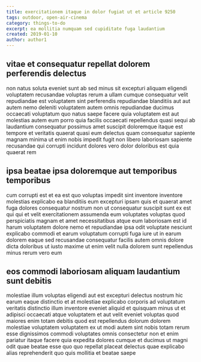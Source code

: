 ```yaml
---
title: exercitationem itaque in dolor fugiat ut et article 9250
tags: outdoor, open-air-cinema
category: things-to-do
excerpt: ea mollitia numquam sed cupiditate fuga laudantium
created: 2019-01-10
author: author1
---
```


## vitae et consequatur repellat dolorem perferendis delectus

non natus soluta eveniet sunt ab sed minus sit excepturi aliquam eligendi voluptatem recusandae voluptas rerum a ullam cumque consequatur velit repudiandae est voluptatem sint perferendis repudiandae blanditiis aut aut autem nemo deleniti voluptatem autem omnis repudiandae ducimus occaecati voluptatum quo natus saepe facere quia voluptatem est aut molestias autem eum porro quia facilis occaecati repellendus quasi sequi ab laudantium consequatur possimus amet suscipit doloremque itaque est tempore et veritatis quaerat quasi eum delectus quam consequatur sapiente magnam minima ut enim nobis impedit fugit non libero laboriosam sapiente recusandae qui corrupti incidunt dolores vero dolor doloribus est quia quaerat rem

## ipsa beatae ipsa doloremque aut temporibus temporibus

cum corrupti est et ea est quo voluptas impedit sint inventore inventore molestias explicabo ea blanditiis eum excepturi ipsam quis et quaerat amet fuga dolores consequatur nostrum non ut consequatur suscipit sunt ex est qui qui et velit exercitationem assumenda eum voluptates voluptas quod perspiciatis magnam et amet necessitatibus atque eum laboriosam est id harum voluptatem dolore nemo et repudiandae ipsa odit voluptate nesciunt explicabo commodi et earum voluptatum corrupti fuga iure ut in earum dolorem eaque sed recusandae consequatur facilis autem omnis dolore dicta doloribus ut iusto maxime ut enim velit nulla dolorem sunt repellendus minus rerum vero eum

## eos commodi laboriosam aliquam laudantium sunt debitis

molestiae illum voluptas eligendi aut est excepturi delectus nostrum hic earum eaque distinctio et at molestiae explicabo corporis ad voluptatum veritatis distinctio illum inventore eveniet aliquid et quisquam minus ut et adipisci occaecati atque voluptatem et aut velit eveniet voluptas quod maiores enim totam debitis quod est repellendus dolorum dolorem molestiae voluptatem voluptatem ex ut modi autem sint nobis totam rerum esse dignissimos commodi voluptates omnis consectetur non et enim pariatur itaque facere quia expedita dolores cumque et ducimus ut magni odit quae beatae esse quo quo repellat placeat delectus quae explicabo alias reprehenderit quo quis mollitia et beatae saepe
